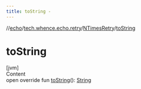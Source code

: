 ```yaml
---
title: toString -
---
```

//[echo](../../index.md)/[tech.whence.echo.retry](../index.md)/[NTimesRetry](index.md)/[toString](to-string.md)



# toString  
[jvm]  
Content  
open override fun [toString](to-string.md)(): [String](https://kotlinlang.org/api/latest/jvm/stdlib/kotlin/-string/index.html)  



